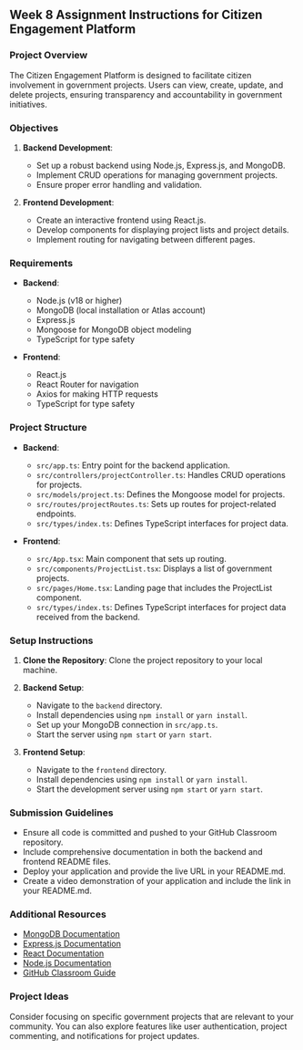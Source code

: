 ## Week 8 Assignment Instructions for Citizen Engagement Platform

### Project Overview
The Citizen Engagement Platform is designed to facilitate citizen involvement in government projects. Users can view, create, update, and delete projects, ensuring transparency and accountability in government initiatives.

### Objectives
1. **Backend Development**: 
   - Set up a robust backend using Node.js, Express.js, and MongoDB.
   - Implement CRUD operations for managing government projects.
   - Ensure proper error handling and validation.

2. **Frontend Development**: 
   - Create an interactive frontend using React.js.
   - Develop components for displaying project lists and project details.
   - Implement routing for navigating between different pages.

### Requirements
- **Backend**:
  - Node.js (v18 or higher)
  - MongoDB (local installation or Atlas account)
  - Express.js
  - Mongoose for MongoDB object modeling
  - TypeScript for type safety

- **Frontend**:
  - React.js
  - React Router for navigation
  - Axios for making HTTP requests
  - TypeScript for type safety

### Project Structure
- **Backend**:
  - `src/app.ts`: Entry point for the backend application.
  - `src/controllers/projectController.ts`: Handles CRUD operations for projects.
  - `src/models/project.ts`: Defines the Mongoose model for projects.
  - `src/routes/projectRoutes.ts`: Sets up routes for project-related endpoints.
  - `src/types/index.ts`: Defines TypeScript interfaces for project data.

- **Frontend**:
  - `src/App.tsx`: Main component that sets up routing.
  - `src/components/ProjectList.tsx`: Displays a list of government projects.
  - `src/pages/Home.tsx`: Landing page that includes the ProjectList component.
  - `src/types/index.ts`: Defines TypeScript interfaces for project data received from the backend.

### Setup Instructions
1. **Clone the Repository**: Clone the project repository to your local machine.
2. **Backend Setup**:
   - Navigate to the `backend` directory.
   - Install dependencies using `npm install` or `yarn install`.
   - Set up your MongoDB connection in `src/app.ts`.
   - Start the server using `npm start` or `yarn start`.

3. **Frontend Setup**:
   - Navigate to the `frontend` directory.
   - Install dependencies using `npm install` or `yarn install`.
   - Start the development server using `npm start` or `yarn start`.

### Submission Guidelines
- Ensure all code is committed and pushed to your GitHub Classroom repository.
- Include comprehensive documentation in both the backend and frontend README files.
- Deploy your application and provide the live URL in your README.md.
- Create a video demonstration of your application and include the link in your README.md.

### Additional Resources
- [MongoDB Documentation](https://docs.mongodb.com/)
- [Express.js Documentation](https://expressjs.com/)
- [React Documentation](https://react.dev/)
- [Node.js Documentation](https://nodejs.org/en/docs/)
- [GitHub Classroom Guide](https://docs.github.com/en/education/manage-coursework-with-github-classroom)

### Project Ideas
Consider focusing on specific government projects that are relevant to your community. You can also explore features like user authentication, project commenting, and notifications for project updates.